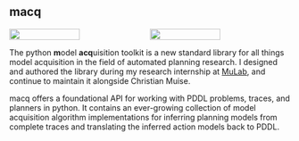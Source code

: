 ## macq

<a class="unstyle" href="https://github.com/AI-Planning/macq" target="_blank">

<div style="display: flex;">
    
<img src="static/images/macq-trace.png" style="width: 50%">

<img src="static/images/macq-model.png" style="width: 50%">

</div>

</a>

The python **m**odel **acq**uisition toolkit is a new standard
library for all things model acquisition in the field of automated
planning research. I designed and authored the library during my research
internship at [MuLab](https://mulab.ai), and continue to maintain it alongside
Christian Muise.

macq offers a foundational API for working with PDDL problems,
traces, and planners in python. It contains an ever-growing collection of model
acquisition algorithm implementations for inferring planning models from
complete traces and translating the inferred action models back to PDDL.
